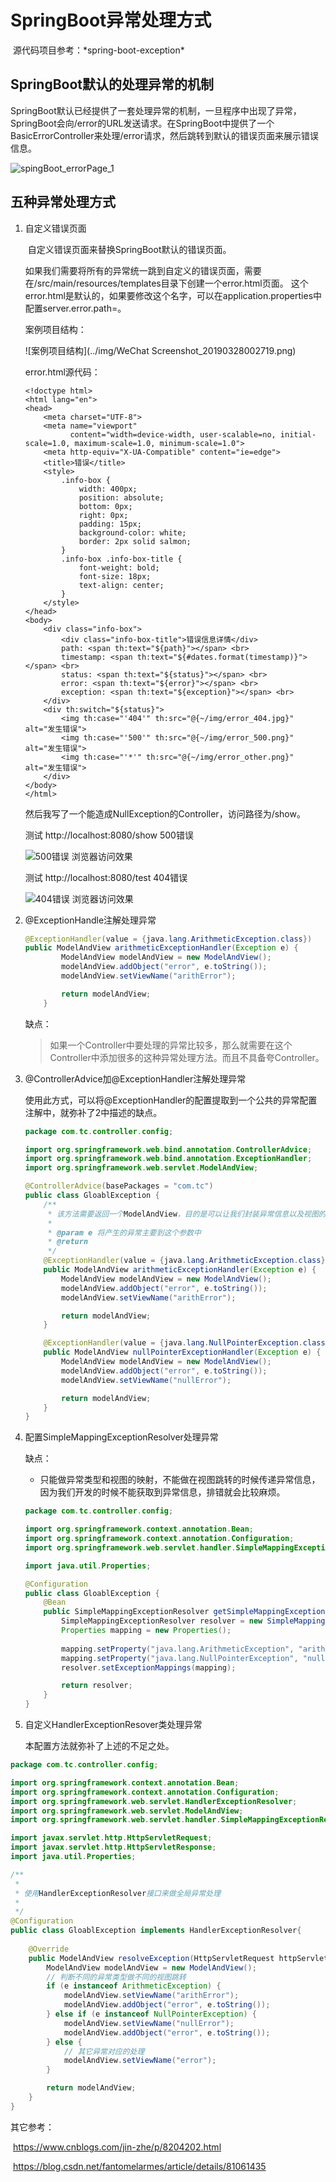 # SpringBoot异常处理方式

​	源代码项目参考：\*spring-boot-exception*

## SpringBoot默认的处理异常的机制

​	SpringBoot默认已经提供了一套处理异常的机制，一旦程序中出现了异常，SpringBoot会向/error的URL发送请求。在SpringBoot中提供了一个BasicErrorController来处理/error请求，然后跳转到默认的错误页面来展示错误信息。

![spingBoot_errorPage_1](../img/spingBoot_errorPage_1.PNG)

## 五种异常处理方式

1. 自定义错误页面

   ​	自定义错误页面来替换SpringBoot默认的错误页面。

   ​	如果我们需要将所有的异常统一跳到自定义的错误页面，需要在/src/main/resources/templates目录下创建一个error.html页面。 这个error.html是默认的，如果要修改这个名字，可以在application.properties中配置server.error.path=。

   案例项目结构：

   ![案例项目结构](../img/WeChat Screenshot_20190328002719.png)

   error.html源代码：

   ```
   <!doctype html>
   <html lang="en">
   <head>
       <meta charset="UTF-8">
       <meta name="viewport"
             content="width=device-width, user-scalable=no, initial-scale=1.0, maximum-scale=1.0, minimum-scale=1.0">
       <meta http-equiv="X-UA-Compatible" content="ie=edge">
       <title>错误</title>
       <style>
           .info-box {
               width: 400px;
               position: absolute;
               bottom: 0px;
               right: 0px;
               padding: 15px;
               background-color: white;
               border: 2px solid salmon;
           }
           .info-box .info-box-title {
               font-weight: bold;
               font-size: 18px;
               text-align: center;
           }
       </style>
   </head>
   <body>
       <div class="info-box">
           <div class="info-box-title">错误信息详情</div>
           path: <span th:text="${path}"></span> <br>
           timestamp: <span th:text="${#dates.format(timestamp)}"></span> <br>
           status: <span th:text="${status}"></span> <br>
           error: <span th:text="${error}"></span> <br>
           exception: <span th:text="${exception}"></span> <br>
       </div>
       <div th:switch="${status}">
           <img th:case="'404'" th:src="@{~/img/error_404.jpg}" alt="发生错误">
           <img th:case="'500'" th:src="@{~/img/error_500.png}" alt="发生错误">
           <img th:case="'*'" th:src="@{~/img/error_other.png}" alt="发生错误">
       </div>
   </body>
   </html>
   ```

   然后我写了一个能造成NullException的Controller，访问路径为/show。

   测试 http://localhost:8080/show   500错误

   ![500错误 浏览器访问效果](../img/page_500.png)

   测试 http://localhost:8080/test   404错误

   ![404错误 浏览器访问效果](../img/page_404.png)

2. @ExceptionHandle注解处理异常

   ```java
   @ExceptionHandler(value = {java.lang.ArithmeticException.class})
   public ModelAndView arithmeticExceptionHandler(Exception e) {
           ModelAndView modelAndView = new ModelAndView();
           modelAndView.addObject("error", e.toString());
           modelAndView.setViewName("arithError");
   
           return modelAndView;
       }
   ```

   缺点：

   >  如果一个Controller中要处理的异常比较多，那么就需要在这个Controller中添加很多的这种异常处理方法。而且不具备夸Controller。

3. @ControllerAdvice加@ExceptionHandler注解处理异常

   ​	使用此方式，可以将@ExceptionHandler的配置提取到一个公共的异常配置注解中，就弥补了2中描述的缺点。

   ```java
   package com.tc.controller.config;
   
   import org.springframework.web.bind.annotation.ControllerAdvice;
   import org.springframework.web.bind.annotation.ExceptionHandler;
   import org.springframework.web.servlet.ModelAndView;
   
   @ControllerAdvice(basePackages = "com.tc")
   public class GloablException {
       /**
        * 该方法需要返回一个ModelAndView，目的是可以让我们封装异常信息以及视图的指定。
        *
        * @param e 将产生的异常主要到这个参数中
        * @return
        */
       @ExceptionHandler(value = {java.lang.ArithmeticException.class})
       public ModelAndView arithmeticExceptionHandler(Exception e) {
           ModelAndView modelAndView = new ModelAndView();
           modelAndView.addObject("error", e.toString());
           modelAndView.setViewName("arithError");
   
           return modelAndView;
       }
   
       @ExceptionHandler(value = {java.lang.NullPointerException.class})
       public ModelAndView nullPointerExceptionHandler(Exception e) {
           ModelAndView modelAndView = new ModelAndView();
           modelAndView.addObject("error", e.toString());
           modelAndView.setViewName("nullError");
   
           return modelAndView;
       }
   }
   ```

4. 配置SimpleMappingExceptionResolver处理异常

   缺点：

   - 只能做异常类型和视图的映射，不能做在视图跳转的时候传递异常信息，因为我们开发的时候不能获取到异常信息，排错就会比较麻烦。

   ```java
   package com.tc.controller.config;
   
   import org.springframework.context.annotation.Bean;
   import org.springframework.context.annotation.Configuration;
   import org.springframework.web.servlet.handler.SimpleMappingExceptionResolver;
   
   import java.util.Properties;
   
   @Configuration
   public class GloablException {
       @Bean
       public SimpleMappingExceptionResolver getSimpleMappingExceptionResolver() {
           SimpleMappingExceptionResolver resolver = new SimpleMappingExceptionResolver();
           Properties mapping = new Properties();
           
           mapping.setProperty("java.lang.ArithmeticException", "arithError");
           mapping.setProperty("java.lang.NullPointerException", "nullError");
           resolver.setExceptionMappings(mapping);
   
           return resolver;
       }
   }
   ```

5. 自定义HandlerExceptionResover类处理异常

   本配置方法就弥补了上述的不足之处。

```java
package com.tc.controller.config;

import org.springframework.context.annotation.Bean;
import org.springframework.context.annotation.Configuration;
import org.springframework.web.servlet.HandlerExceptionResolver;
import org.springframework.web.servlet.ModelAndView;
import org.springframework.web.servlet.handler.SimpleMappingExceptionResolver;

import javax.servlet.http.HttpServletRequest;
import javax.servlet.http.HttpServletResponse;
import java.util.Properties;

/**
 *
 * 使用HandlerExceptionResolver接口来做全局异常处理
 *
 */
@Configuration
public class GloablException implements HandlerExceptionResolver{
    
    @Override
    public ModelAndView resolveException(HttpServletRequest httpServletRequest, HttpServletResponse httpServletResponse, Object o, Exception e) {
        ModelAndView modelAndView = new ModelAndView();
        // 判断不同的异常类型做不同的视图跳转
        if (e instanceof ArithmeticException) {
            modelAndView.setViewName("arithError");
            modelAndView.addObject("error", e.toString());
        } else if (e instanceof NullPointerException) {
            modelAndView.setViewName("nullError");
            modelAndView.addObject("error", e.toString());
        } else {
            // 其它异常对应的处理
            modelAndView.setViewName("error");
        }

        return modelAndView;
    }
}
```

其它参考：

​	https://www.cnblogs.com/jin-zhe/p/8204202.html

​	https://blog.csdn.net/fantomelarmes/article/details/81061435